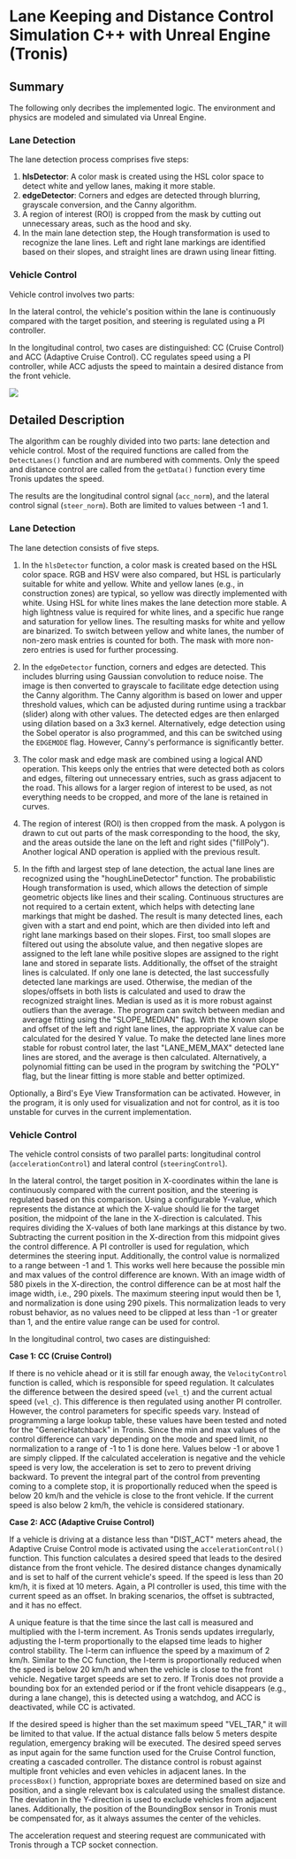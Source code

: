 # Lane Keeping and Distance Control Simulation C++ with Unreal Engine (Tronis)

## Summary
The following only decribes the implemented logic. The environment and physics are modeled and simulated via Unreal Engine.

### Lane Detection

The lane detection process comprises five steps:

1. **hlsDetector**: A color mask is created using the HSL color space to detect white and yellow lanes, making it more stable.
2. **edgeDetector**: Corners and edges are detected through blurring, grayscale conversion, and the Canny algorithm.
4. A region of interest (ROI) is cropped from the mask by cutting out unnecessary areas, such as the hood and sky.
5. In the main lane detection step, the Hough transformation is used to recognize the lane lines. Left and right lane markings are identified based on their slopes, and straight lines are drawn using linear fitting.

### Vehicle Control

Vehicle control involves two parts:

In the lateral control, the vehicle's position within the lane is continuously compared with the target position, and steering is regulated using a PI controller.

In the longitudinal control, two cases are distinguished: CC (Cruise Control) and ACC (Adaptive Cruise Control). CC regulates speed using a PI controller, while ACC adjusts the speed to maintain a desired distance from the front vehicle.

<img src="https://github.com/nickpwagner/ue3-lane-keeping-assistant/blob/main/result.gif?raw=true">


## Detailed Description

The algorithm can be roughly divided into two parts: lane detection and vehicle control. Most of the required functions are called from the `DetectLanes()` function and are numbered with comments. Only the speed and distance control are called from the `getData()` function every time Tronis updates the speed.

The results are the longitudinal control signal (`acc_norm`), and the lateral control signal (`steer_norm`). Both are limited to values between -1 and 1.

### Lane Detection

The lane detection consists of five steps.

1. In the `hlsDetector` function, a color mask is created based on the HSL color space. RGB and HSV were also compared, but HSL is particularly suitable for white and yellow. White and yellow lanes (e.g., in construction zones) are typical, so yellow was directly implemented with white. Using HSL for white lines makes the lane detection more stable. A high lightness value is required for white lines, and a specific hue range and saturation for yellow lines. The resulting masks for white and yellow are binarized. To switch between yellow and white lanes, the number of non-zero mask entries is counted for both. The mask with more non-zero entries is used for further processing.

2. In the `edgeDetector` function, corners and edges are detected. This includes blurring using Gaussian convolution to reduce noise. The image is then converted to grayscale to facilitate edge detection using the Canny algorithm. The Canny algorithm is based on lower and upper threshold values, which can be adjusted during runtime using a trackbar (slider) along with other values. The detected edges are then enlarged using dilation based on a 3x3 kernel. Alternatively, edge detection using the Sobel operator is also programmed, and this can be switched using the `EDGEMODE` flag. However, Canny's performance is significantly better.

3. The color mask and edge mask are combined using a logical AND operation. This keeps only the entries that were detected both as colors and edges, filtering out unnecessary entries, such as grass adjacent to the road. This allows for a larger region of interest to be used, as not everything needs to be cropped, and more of the lane is retained in curves.

4. The region of interest (ROI) is then cropped from the mask. A polygon is drawn to cut out parts of the mask corresponding to the hood, the sky, and the areas outside the lane on the left and right sides ("fillPoly"). Another logical AND operation is applied with the previous result.

5. In the fifth and largest step of lane detection, the actual lane lines are recognized using the "houghLineDetector" function. The probabilistic Hough transformation is used, which allows the detection of simple geometric objects like lines and their scaling. Continuous structures are not required to a certain extent, which helps with detecting lane markings that might be dashed. The result is many detected lines, each given with a start and end point, which are then divided into left and right lane markings based on their slopes. First, too small slopes are filtered out using the absolute value, and then negative slopes are assigned to the left lane while positive slopes are assigned to the right lane and stored in separate lists. Additionally, the offset of the straight lines is calculated. If only one lane is detected, the last successfully detected lane markings are used. Otherwise, the median of the slopes/offsets in both lists is calculated and used to draw the recognized straight lines. Median is used as it is more robust against outliers than the average. The program can switch between median and average fitting using the "SLOPE_MEDIAN" flag. With the known slope and offset of the left and right lane lines, the appropriate X value can be calculated for the desired Y value. To make the detected lane lines more stable for robust control later, the last "LANE_MEM_MAX" detected lane lines are stored, and the average is then calculated. Alternatively, a polynomial fitting can be used in the program by switching the "POLY" flag, but the linear fitting is more stable and better optimized.

Optionally, a Bird's Eye View Transformation can be activated. However, in the program, it is only used for visualization and not for control, as it is too unstable for curves in the current implementation.

### Vehicle Control

The vehicle control consists of two parallel parts: longitudinal control (`accelerationControl`) and lateral control (`steeringControl`).

In the lateral control, the target position in X-coordinates within the lane is continuously compared with the current position, and the steering is regulated based on this comparison. Using a configurable Y-value, which represents the distance at which the X-value should lie for the target position, the midpoint of the lane in the X-direction is calculated. This requires dividing the X-values of both lane markings at this distance by two. Subtracting the current position in the X-direction from this midpoint gives the control difference. A PI controller is used for regulation, which determines the steering input. Additionally, the control value is normalized to a range between -1 and 1. This works well here because the possible min and max values of the control difference are known. With an image width of 580 pixels in the X-direction, the control difference can be at most half the image width, i.e., 290 pixels. The maximum steering input would then be 1, and normalization is done using 290 pixels. This normalization leads to very robust behavior, as no values need to be clipped at less than -1 or greater than 1, and the entire value range can be used for control.

In the longitudinal control, two cases are distinguished:

**Case 1: CC (Cruise Control)**

If there is no vehicle ahead or it is still far enough away, the `VelocityControl` function is called, which is responsible for speed regulation. It calculates the difference between the desired speed (`vel_t`) and the current actual speed (`vel_c`). This difference is then regulated using another PI controller. However, the control parameters for specific speeds vary. Instead of programming a large lookup table, these values have been tested and noted for the "GenericHatchback" in Tronis. Since the min and max values of the control difference can vary depending on the mode and speed limit, no normalization to a range of -1 to 1 is done here. Values below -1 or above 1 are simply clipped. If the calculated acceleration is negative and the vehicle speed is very low, the acceleration is set to zero to prevent driving backward. To prevent the integral part of the control from preventing coming to a complete stop, it is proportionally reduced when the speed is below 20 km/h and the vehicle is close to the front vehicle. If the current speed is also below 2 km/h, the vehicle is considered stationary.

**Case 2: ACC (Adaptive Cruise Control)**

If a vehicle is driving at a distance less than "DIST_ACT" meters ahead, the Adaptive Cruise Control mode is activated using the `accelerationControl()` function. This function calculates a desired speed that leads to the desired distance from the front vehicle. The desired distance changes dynamically and is set to half of the current vehicle's speed. If the speed is less than 20 km/h, it is fixed at 10 meters. Again, a PI controller is used, this time with the current speed as an offset. In braking scenarios, the offset is subtracted, and it has no effect.

A unique feature is that the time since the last call is measured and multiplied with the I-term increment. As Tronis sends updates irregularly, adjusting the I-term proportionally to the elapsed time leads to higher control stability. The I-term can influence the speed by a maximum of 2 km/h. Similar to the CC function, the I-term is proportionally reduced when the speed is below 20 km/h and when the vehicle is close to the front vehicle. Negative target speeds are set to zero. If Tronis does not provide a bounding box for an extended period or if the front vehicle disappears (e.g., during a lane change), this is detected using a watchdog, and ACC is deactivated, while CC is activated.

If the desired speed is higher than the set maximum speed "VEL_TAR," it will be limited to that value. If the actual distance falls below 5 meters despite regulation, emergency braking will be executed. The desired speed serves as input again for the same function used for the Cruise Control function, creating a cascaded controller. The distance control is robust against multiple front vehicles and even vehicles in adjacent lanes. In the `processBox()` function, appropriate boxes are determined based on size and position, and a single relevant box is calculated using the smallest distance. The deviation in the Y-direction is used to exclude vehicles from adjacent lanes. Additionally, the position of the BoundingBox sensor in Tronis must be compensated for, as it always assumes the center of the vehicles.

The acceleration request and steering request are communicated with Tronis through a TCP socket connection.
